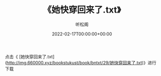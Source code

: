 ﻿---
title:  《她快穿回来了.txt》
date:   2022-02-17T00:00:00+00:00
author: 听松阁
layout: post
permalink: /她快穿回来了/
categories: 小说
tags: [小说]
---

点击《 [她快穿回来了.txt](<a href="http://img.660000.xyz/bookstukust/book/bntxt/29/" target=_blank>http://img.660000.xyz/bookstukust/book/bntxt/29/她快穿回来了.txt)》进行下载